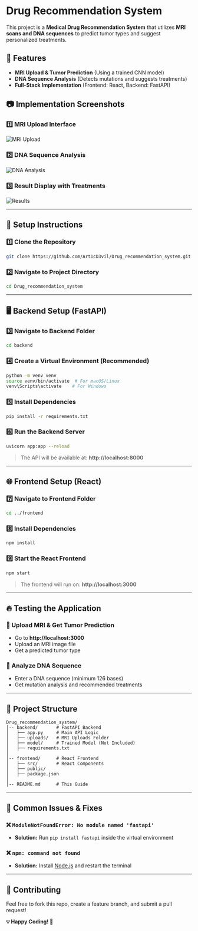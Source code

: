 # Drug Recommendation System

This project is a **Medical Drug Recommendation System** that utilizes **MRI scans and DNA sequences** to predict tumor types and suggest personalized treatments.

## 📌 Features
- **MRI Upload & Tumor Prediction** (Using a trained CNN model)
- **DNA Sequence Analysis** (Detects mutations and suggests treatments)
- **Full-Stack Implementation** (Frontend: React, Backend: FastAPI)

  
## 📷 Implementation Screenshots

### **1️⃣ MRI Upload Interface**
![MRI Upload](images/mri_upload.png)

### **2️⃣ DNA Sequence Analysis**
![DNA Analysis](images/dna_analysis.png)

### **3️⃣ Result Display with Treatments**
![Results](images/result_display.png)

---

## 🚀 Setup Instructions

### **1️⃣ Clone the Repository**
```bash
git clone https://github.com/Art1cD3vil/Drug_recommendation_system.git
```

### **2️⃣ Navigate to Project Directory**
```bash
cd Drug_recommendation_system
```

---

## 🖥️ **Backend Setup (FastAPI)**

### **3️⃣ Navigate to Backend Folder**
```bash
cd backend
```

### **4️⃣ Create a Virtual Environment** (Recommended)
```bash
python -m venv venv
source venv/bin/activate  # For macOS/Linux
venv\Scripts\activate    # For Windows
```

### **5️⃣ Install Dependencies**
```bash
pip install -r requirements.txt
```

### **6️⃣ Run the Backend Server**
```bash
uvicorn app:app --reload
```
> The API will be available at: **http://localhost:8000**

---

## 🌐 **Frontend Setup (React)**

### **7️⃣ Navigate to Frontend Folder**
```bash
cd ../frontend
```

### **8️⃣ Install Dependencies**
```bash
npm install
```

### **9️⃣ Start the React Frontend**
```bash
npm start
```
> The frontend will run on: **http://localhost:3000**

---

## 🔥 **Testing the Application**

### **🔹 Upload MRI & Get Tumor Prediction**
- Go to **http://localhost:3000**
- Upload an MRI image file
- Get a predicted tumor type

### **🔹 Analyze DNA Sequence**
- Enter a DNA sequence (minimum 126 bases)
- Get mutation analysis and recommended treatments

---

## 📂 **Project Structure**
```
Drug_recommendation_system/
│-- backend/       # FastAPI Backend
│   ├── app.py     # Main API Logic
│   ├── uploads/   # MRI Uploads Folder
│   ├── model/     # Trained Model (Not Included)
│   ├── requirements.txt
│
│-- frontend/      # React Frontend
│   ├── src/       # React Components
│   ├── public/
│   ├── package.json
│
│-- README.md      # This Guide
```

---

## 🔧 **Common Issues & Fixes**

### ❌ `ModuleNotFoundError: No module named 'fastapi'`
- **Solution:** Run `pip install fastapi` inside the virtual environment

### ❌ `npm: command not found`
- **Solution:** Install [Node.js](https://nodejs.org/) and restart the terminal

---

## 📌 **Contributing**
Feel free to fork this repo, create a feature branch, and submit a pull request!

**💡 Happy Coding! 🚀**

